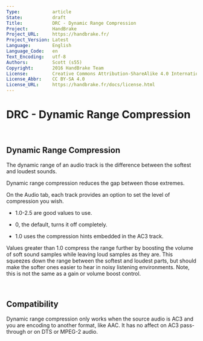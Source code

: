 ```yaml
---
Type:            article
State:           draft
Title:           DRC - Dynamic Range Compression
Project:         HandBrake
Project_URL:     https://handbrake.fr/
Project_Version: Latest
Language:        English
Language_Code:   en
Text_Encoding:   utf-8
Authors:         Scott (s55)
Copyright:       2016 HandBrake Team
License:         Creative Commons Attribution-ShareAlike 4.0 International
License_Abbr:    CC BY-SA 4.0
License_URL:     https://handbrake.fr/docs/license.html
---
```


DRC - Dynamic Range Compression
===============================

 

Dynamic Range Compression
-------------------------

The dynamic range of an audio track is the difference between the softest and
loudest sounds.

Dynamic range compression reduces the gap between those extremes.

On the Audio tab, each track provides an option to set the level of compression
you wish.

-   1.0-2.5 are good values to use.

-   0, the default, turns it off completely.

-   1.0 uses the compression hints embedded in the AC3 track.

Values greater than 1.0 compress the range further by boosting the volume of
soft sound samples while leaving loud samples as they are. This squeezes down
the range between the softest and loudest parts, but should make the softer ones
easier to hear in noisy listening environments. Note, this is not the same as a
gain or volume boost control.

 

Compatibility
-------------

Dynamic range compression only works when the source audio is AC3 and you are
encoding to another format, like AAC. It has no affect on AC3 pass-through or on
DTS or MPEG-2 audio.
